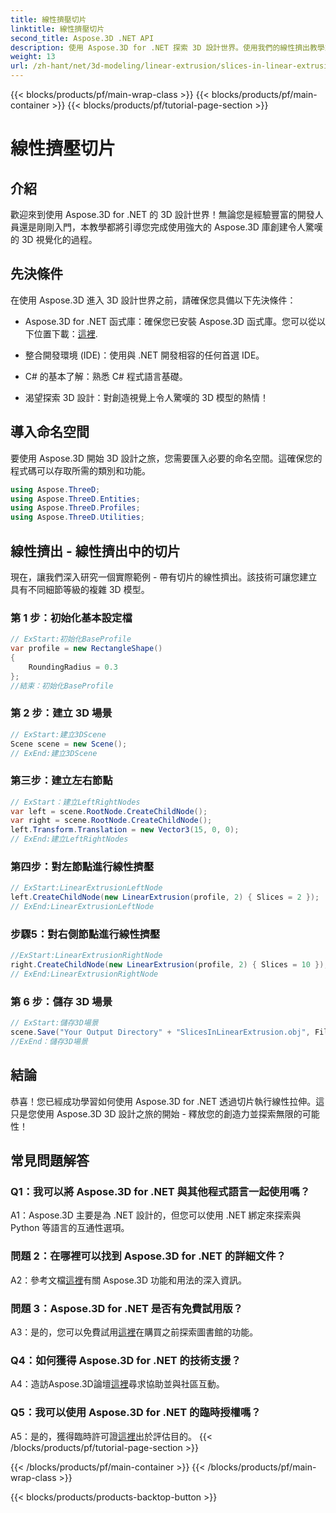```yaml
---
title: 線性擠壓切片
linktitle: 線性擠壓切片
second_title: Aspose.3D .NET API
description: 使用 Aspose.3D for .NET 探索 3D 設計世界。使用我們的線性擠出教學來創建令人驚嘆的模型。
weight: 13
url: /zh-hant/net/3d-modeling/linear-extrusion/slices-in-linear-extrusion/
---
```


{{< blocks/products/pf/main-wrap-class >}}
{{< blocks/products/pf/main-container >}}
{{< blocks/products/pf/tutorial-page-section >}}

# 線性擠壓切片

## 介紹

歡迎來到使用 Aspose.3D for .NET 的 3D 設計世界！無論您是經驗豐富的開發人員還是剛剛入門，本教學都將引導您完成使用強大的 Aspose.3D 庫創建令人驚嘆的 3D 視覺化的過程。

## 先決條件

在使用 Aspose.3D 進入 3D 設計世界之前，請確保您具備以下先決條件：

-  Aspose.3D for .NET 函式庫：確保您已安裝 Aspose.3D 函式庫。您可以從以下位置下載：[這裡](https://releases.aspose.com/3d/net/).

- 整合開發環境 (IDE)：使用與 .NET 開發相容的任何首選 IDE。

- C# 的基本了解：熟悉 C# 程式語言基礎。

- 渴望探索 3D 設計：對創造視覺上令人驚嘆的 3D 模型的熱情！

## 導入命名空間

要使用 Aspose.3D 開始 3D 設計之旅，您需要匯入必要的命名空間。這確保您的程式碼可以存取所需的類別和功能。

```csharp
using Aspose.ThreeD;
using Aspose.ThreeD.Entities;
using Aspose.ThreeD.Profiles;
using Aspose.ThreeD.Utilities;
```

## 線性擠出 - 線性擠出中的切片

現在，讓我們深入研究一個實際範例 - 帶有切片的線性擠出。該技術可讓您建立具有不同細節等級的複雜 3D 模型。

### 第 1 步：初始化基本設定檔

```csharp
// ExStart:初始化BaseProfile
var profile = new RectangleShape()
{
    RoundingRadius = 0.3
};
//結束：初始化BaseProfile
```

### 第 2 步：建立 3D 場景

```csharp
// ExStart:建立3DScene
Scene scene = new Scene();
// ExEnd:建立3DScene
```

### 第三步：建立左右節點

```csharp
// ExStart：建立LeftRightNodes
var left = scene.RootNode.CreateChildNode();
var right = scene.RootNode.CreateChildNode();
left.Transform.Translation = new Vector3(15, 0, 0);
// ExEnd:建立LeftRightNodes
```

### 第四步：對左節點進行線性擠壓

```csharp
// ExStart:LinearExtrusionLeftNode
left.CreateChildNode(new LinearExtrusion(profile, 2) { Slices = 2 });
// ExEnd:LinearExtrusionLeftNode
```

### 步驟5：對右側節點進行線性擠壓

```csharp
//ExStart:LinearExtrusionRightNode
right.CreateChildNode(new LinearExtrusion(profile, 2) { Slices = 10 });
// ExEnd:LinearExtrusionRightNode
```

### 第 6 步：儲存 3D 場景

```csharp
// ExStart:儲存3D場景
scene.Save("Your Output Directory" + "SlicesInLinearExtrusion.obj", FileFormat.WavefrontOBJ);
//ExEnd：儲存3D場景
```

## 結論

恭喜！您已經成功學習如何使用 Aspose.3D for .NET 透過切片執行線性拉伸。這只是您使用 Aspose.3D 3D 設計之旅的開始 - 釋放您的創造力並探索無限的可能性！

## 常見問題解答

### Q1：我可以將 Aspose.3D for .NET 與其他程式語言一起使用嗎？

A1：Aspose.3D 主要是為 .NET 設計的，但您可以使用 .NET 綁定來探索與 Python 等語言的互通性選項。

### 問題 2：在哪裡可以找到 Aspose.3D for .NET 的詳細文件？

 A2：參考文檔[這裡](https://reference.aspose.com/3d/net/)有關 Aspose.3D 功能和用法的深入資訊。

### 問題 3：Aspose.3D for .NET 是否有免費試用版？

 A3：是的，您可以免費試用[這裡](https://releases.aspose.com/)在購買之前探索圖書館的功能。

### Q4：如何獲得 Aspose.3D for .NET 的技術支援？

 A4：造訪Aspose.3D論壇[這裡](https://forum.aspose.com/c/3d/18)尋求協助並與社區互動。

### Q5：我可以使用 Aspose.3D for .NET 的臨時授權嗎？

 A5：是的，獲得臨時許可證[這裡](https://purchase.aspose.com/temporary-license/)出於評估目的。
{{< /blocks/products/pf/tutorial-page-section >}}

{{< /blocks/products/pf/main-container >}}
{{< /blocks/products/pf/main-wrap-class >}}

{{< blocks/products/products-backtop-button >}}
